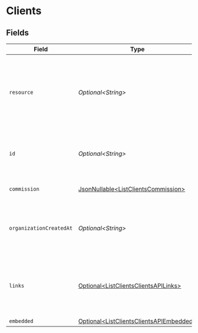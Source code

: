 # Clients


## Fields

| Field                                                                                                                | Type                                                                                                                 | Required                                                                                                             | Description                                                                                                          |
| -------------------------------------------------------------------------------------------------------------------- | -------------------------------------------------------------------------------------------------------------------- | -------------------------------------------------------------------------------------------------------------------- | -------------------------------------------------------------------------------------------------------------------- |
| `resource`                                                                                                           | *Optional\<String>*                                                                                                  | :heavy_minus_sign:                                                                                                   | Indicates the response contains a client object. Will always contain the string `client` for this resource type.     |
| `id`                                                                                                                 | *Optional\<String>*                                                                                                  | :heavy_minus_sign:                                                                                                   | The identifier uniquely referring to this client. Example: `org_12345678`.                                           |
| `commission`                                                                                                         | [JsonNullable\<ListClientsCommission>](../../models/operations/ListClientsCommission.md)                             | :heavy_minus_sign:                                                                                                   | The commission object.                                                                                               |
| `organizationCreatedAt`                                                                                              | *Optional\<String>*                                                                                                  | :heavy_minus_sign:                                                                                                   | The date and time the client organization was created, in [ISO 8601](https://en.wikipedia.org/wiki/ISO_8601)<br/>format. |
| `links`                                                                                                              | [Optional\<ListClientsClientsAPILinks>](../../models/operations/ListClientsClientsAPILinks.md)                       | :heavy_minus_sign:                                                                                                   | An object with several relevant URLs. Every URL object will contain an `href` and a `type` field.                    |
| `embedded`                                                                                                           | [Optional\<ListClientsClientsAPIEmbedded>](../../models/operations/ListClientsClientsAPIEmbedded.md)                 | :heavy_minus_sign:                                                                                                   | N/A                                                                                                                  |
